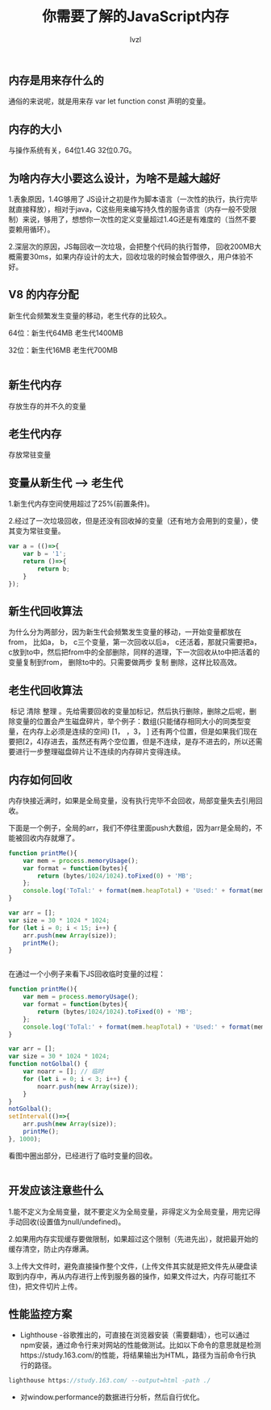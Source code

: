 ﻿---
title: 你需要了解的JavaScript内存
author: lvzl
---


## 内存是用来存什么的

通俗的来说呢，就是用来存 var let function const 声明的变量。

## 内存的大小

与操作系统有关，64位1.4G   32位0.7G。

## 为啥内存大小要这么设计，为啥不是越大越好

1.表象原因，1.4G够用了 JS设计之初是作为脚本语言（一次性的执行，执行完毕就直接释放），相对于java，C这些用来编写持久性的服务语言（内存一般不受限制）来说，够用了，想想你一次性的定义变量超过1.4G还是有难度的（当然不要耍赖用循环）。

2.深层次的原因，JS每回收一次垃圾，会把整个代码的执行暂停， 回收200MB大概需要30ms，如果内存设计的太大，回收垃圾的时候会暂停很久，用户体验不好。

## V8 的内存分配

新生代会频繁发生变量的移动，老生代存的比较久。

64位：新生代64MB  老生代1400MB

32位：新生代16MB  老生代700MB

<img :src="$withBase('/assets/img/V8_memory.png')"></img>



## 新生代内存

存放生存的并不久的变量

## 老生代内存

存放常驻变量

## 变量从新生代 --> 老生代

1.新生代内存空间使用超过了25%(前置条件)。

2.经过了一次垃圾回收，但是还没有回收掉的变量（还有地方会用到的变量），使其变为常驻变量。

```js
var a = (()=>{
    var b = '1';
    return ()=>{
        return b;
    }
});
```

## 新生代回收算法

​        为什么分为两部分，因为新生代会频繁发生变量的移动，一开始变量都放在from， 比如a， b， c三个变量，第一次回收以后a， c还活着，那就只需要把a， c放到to中，然后把from中的全部删除，同样的道理，下一次回收从to中把活着的变量复制到from， 删除to中的。只需要做两步 复制 删除，这样比较高效。

## 老生代回收算法

​       标记 清除 整理 。先给需要回收的变量加标记，然后执行删除，删除之后呢，删除变量的位置会产生磁盘碎片，举个例子：数组(只能储存相同大小的同类型变量，在内存上必须是连续的空间)  [1， ，3， ] 还有两个位置，但是如果我们现在要把[2，4]存进去，虽然还有两个空位置，但是不连续，是存不进去的，所以还需要进行一步整理磁盘碎片让不连续的内存碎片变得连续。

## 内存如何回收

内存快接近满时，如果是全局变量，没有执行完毕不会回收，局部变量失去引用回收。

下面是一个例子，全局的arr，我们不停往里面push大数组，因为arr是全局的，不能被回收内存就爆了。

```js
function printMe(){
    var mem = process.memoryUsage();
    var format = function(bytes){
        return (bytes/1024/1024).toFixed(0) + 'MB';
    };
    console.log('ToTal:' + format(mem.heapTotal) + 'Used:' + format(mem.heapUsed));
}

var arr = [];
var size = 30 * 1024 * 1024;
for (let i = 0; i < 15; i++) {
    arr.push(new Array(size));
    printMe();
}
```

<img :src="$withBase('/assets/img/image-20210108111222746.png')"></img>


在通过一个小例子来看下JS回收临时变量的过程：

```js
function printMe(){
    var mem = process.memoryUsage();
    var format = function(bytes){
        return (bytes/1024/1024).toFixed(0) + 'MB';
    };
    console.log('ToTal:' + format(mem.heapTotal) + 'Used:' + format(mem.heapUsed));
}

var arr = [];
var size = 30 * 1024 * 1024;
function notGolbal() {
    var noarr = []; // 临时
    for (let i = 0; i < 3; i++) {
        noarr.push(new Array(size));
    }
}
notGolbal();
setInterval(()=>{
    arr.push(new Array(size));
    printMe();
}, 1000);
```

看图中圈出部分，已经进行了临时变量的回收。

<img :src="$withBase('/assets/img/image-20210108112442102.png')"></img>


## 开发应该注意些什么

1.能不定义为全局变量，就不要定义为全局变量，非得定义为全局变量，用完记得手动回收(设置值为null/undefined)。

2.如果用内存实现缓存要做限制，如果超过这个限制（先进先出），就把最开始的缓存清空，防止内存爆满。

3.上传大文件时，避免直接操作整个文件，(上传文件其实就是把文件先从硬盘读取到内存中，再从内存进行上传到服务器的操作，如果文件过大，内存可能扛不住)，把文件切片上传。

## 性能监控方案

- Lighthouse -谷歌推出的，可直接在浏览器安装（需要翻墙），也可以通过npm安装，通过命令行来对网站的性能做测试。比如以下命令的意思就是检测https://study.163.com/的性能，将结果输出为HTML，路径为当前命令行执行的路径。

```js
lighthouse https://study.163.com/ --output=html -path ./
```

- 对window.performance的数据进行分析，然后自行优化。

